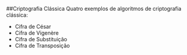 ##Criptografia Clássica
Quatro exemplos de algoritmos de criptografia clássica: 

- Cifra de César
- Cifra de Vigenère
- Cifra de Substituição
- Cifra de Transposição

